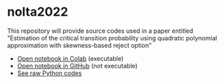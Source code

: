 # nolta2022
This repository will provide source codes used in a paper entitled "Estimation of the critical transition probability using quadratic polynomial approximation with skewness-based reject option"


- [Open notebook in Colab](https://colab.research.google.com/github/okumakito/nolta2022/blob/main/nolta2022.ipynb) (executable)
- [Open notebook in GitHub](https://github.com/okumakito/nolta2022/blob/main/nolta2022.ipynb) (not executable)
- [See raw Python codes](https://github.com/okumakito/nolta2022/tree/main/scripts)
